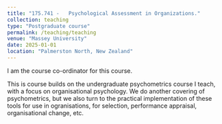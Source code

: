 ```yaml
---
title: "175.741 -	Psychological Assessment in Organizations."
collection: teaching
type: "Postgraduate course"
permalink: /teaching/teaching
venue: "Massey University"
date: 2025-01-01
location: "Palmerston North, New Zealand"
---
```


I am the course co-ordinator for this course.   

This is course builds on the undergraduate psychometrics course I teach, with a focus on organisational psychology. We do another covering of psychometrics, but we also turn to the practical implementation of these tools for use in ogranisations, for selection, performance appraisal, organisational change, etc.
